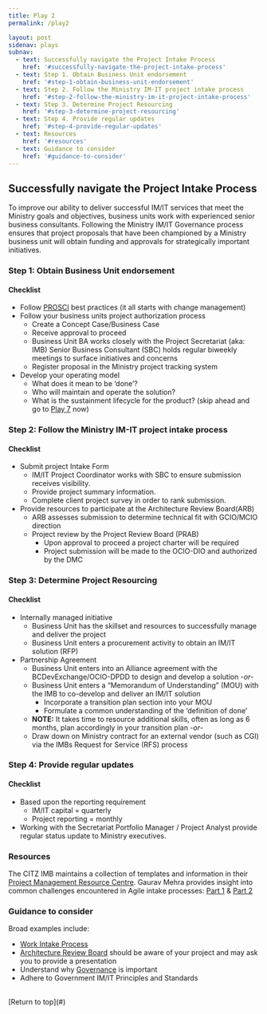 ```yaml
---
title: Play 2
permalink: /play2

layout: post
sidenav: plays
subnav: 
  - text: Successfully navigate the Project Intake Process
    href: '#successfully-navigate-the-project-intake-process'
  - text: Step 1. Obtain Business Unit endorsement
    href: '#step-1-obtain-business-unit-endorsement'
  - text: Step 2. Follow the Ministry IM-IT project intake process
    href: '#step-2-follow-the-ministry-im-it-project-intake-process'
  - text: Step 3. Determine Project Resourcing
    href: '#step-3-determine-project-resourcing'
  - text: Step 4. Provide regular updates 
    href: '#step-4-provide-regular-updates'
  - text: Resources
    href: '#resources'
  - text: Guidance to consider
    href: '#guidance-to-consider'
---              
```

## Successfully navigate the Project Intake Process
To improve our ability to deliver successful IM/IT services that meet the Ministry goals and objectives, business units work with experienced senior business consultants. Following the Ministry IM/IT Governance process ensures that project proposals that have been championed by a Ministry business unit will obtain funding and approvals for strategically important initiatives.

### Step 1: Obtain Business Unit endorsement
#### Checklist
- Follow [PROSCI](http://prosci.ca/) best practices (it all starts with change management)
- Follow your business units project authorization process
    - Create a Concept Case/Business Case
    - Receive approval to proceed
    - Business Unit BA works closely with the Project Secretariat (aka: IMB) Senior Business Consultant (SBC) holds regular biweekly meetings to surface initiatives and concerns
    - Register proposal in the Ministry project tracking system
- Develop your operating model 
  - What does it mean to be ‘done’?
  - Who will maintain and operate the solution?
  - What is the sustainment lifecycle for the product? (skip ahead and go to [Play 7](/CITZ-IMB-playbook/play7) now)

### Step 2: Follow the Ministry IM-IT project intake process
#### Checklist
- Submit project Intake Form
    - IM/IT Project Coordinator works with SBC to ensure submission receives visibility.
    - Provide project summary information.
    - Complete client project survey in order to rank submission.
- Provide resources to participate at the Architecture Review Board(ARB)
    - ARB assesses submission to determine technical fit with GCIO/MCIO direction
    - Project review by the Project Review Board (PRAB) 
        - Upon approval to proceed a project charter will be required 
        - Project submission will be made to the OCIO-DIO and authorized by the DMC

### Step 3: Determine Project Resourcing
#### Checklist
- Internally managed initiative 
    - Business Unit has the skillset and resources to successfully manage and deliver the project 
    - Business Unit enters a procurement activity to obtain an IM/IT solution (RFP)
- Partnership Agreement
    - Business Unit enters into an Alliance agreement with the BCDevExchange/OCIO-DPDD to design and develop a solution -*or*-
    - Business Unit enters a “Memorandum of Understanding” (MOU) with the IMB to co-develop and deliver an IM/IT solution 
      - Incorporate a transition plan section into your MOU
      - Formulate a common understanding of the ‘definition of done’
    - **NOTE:** It takes time to resource additional skills, often as long as 6 months, plan accordingly in your transition plan -*or*-
    - Draw down on Ministry contract for an external vendor (such as CGI) via the IMBs Request for Service (RFS) process

### Step 4: Provide regular updates 
#### Checklist
- Based upon the reporting requirement
  - IM/IT capital = quarterly
  - Project reporting = monthly
- Working with the Secretariat Portfolio Manager / Project Analyst provide regular status update to  Ministry executives.

### Resources
The CITZ IMB maintains a collection of templates and information in their [Project Management Resource Centre](https://intranet.gov.bc.ca/thehub/tools-and-resources/project-management-resource-centre). Gaurav Mehra provides insight into common challenges encountered in Agile intake processes: [Part 1](https://www.linkedin.com/pulse/agile-project-intake-challenges-learnings-best-practices-gaurav-mehra?articleId=6418711210946101248) & [Part 2](https://www.linkedin.com/pulse/introduction-agile-project-intake-challenges-learnings-gaurav-mehra)

### Guidance to consider
Broad examples include:
- [Work Intake Process](https://acuityppm.com/ppm-101-successful-work-intake-process/)  
- [Architecture Review Board](https://cio.ubc.ca/it-governance/governance-body-responsibilities/architecture-review-board) should be aware of your project and may ask you to provide a presentation
- Understand why [Governance](http://www.optimumonline.ca/pdf/29-2/governance.pdf) is important
- Adhere to Government IM/IT Principles and Standards


<br/>
[Return to top](#)
